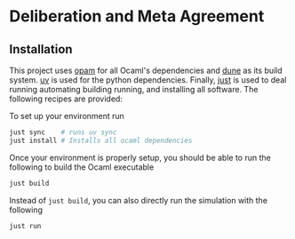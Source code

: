 # Deliberation and Meta Agreement

## Installation

This project uses [opam](https://opam.ocaml.org/) for all Ocaml's dependencies
and [dune](https://dune.build/) as its build system.
[uv](https://docs.astral.sh/uv/) is used for the python dependencies.
Finally, [just](https://github.com/casey/just) is used to deal running
automating building running, and installing all software.
The following recipes are provided:

To set up your environment run

```bash
just sync    # runs uv sync
just install # Installs all ocaml dependencies
```

Once your environment is properly setup, you should be able to run the
following to build the Ocaml executable

```bash
just build

```

Instead of `just build`, you can also directly run the simulation with the following

```bash
just run
